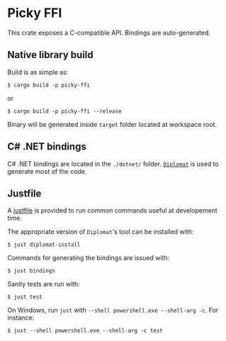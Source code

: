 # Picky FFI

This crate exposes a C-compatible API. Bindings are auto-generated.

## Native library build

Build is as simple as:

```
$ cargo build -p picky-ffi
```

or

```
$ cargo build -p picky-ffi --release
```

Binary will be generated inside `target` folder located at workspace root.

## C# .NET bindings

C# .NET bindings are located in the `./dotnet/` folder.
[`Diplomat`](https://github.com/rust-diplomat/diplomat) is used to generate most of the code.

## Justfile

A [justfile](https://github.com/casey/just) is provided to run common commands useful at developement time.

The appropriate version of `Diplomat`'s tool can be installed with:

```
$ just diplomat-install
```

Commands for generating the bindings are issued with:

```
$ just bindings
```

Sanity tests are run with:

```
$ just test
```

On Windows, run `just` with `--shell powershell.exe --shell-arg -c`.
For instance:
```
$ just --shell powershell.exe --shell-arg -c test
```
